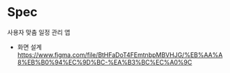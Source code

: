 # Spec
사용자 맞춤 일정 관리 앱

- 화면 설계
https://www.figma.com/file/BtHFaDoT4FEmtnbpMBVHJG/%EB%AA%A8%EB%B0%94%EC%9D%BC-%EA%B3%BC%EC%A0%9C
